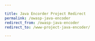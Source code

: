 ```yaml
---

title: Java Encorder Project Redirect
permalink: /owasp-java-encoder
redirect_from: /owasp-java-encoder
redirect_to: /www-project-java-encoder/

---
```

